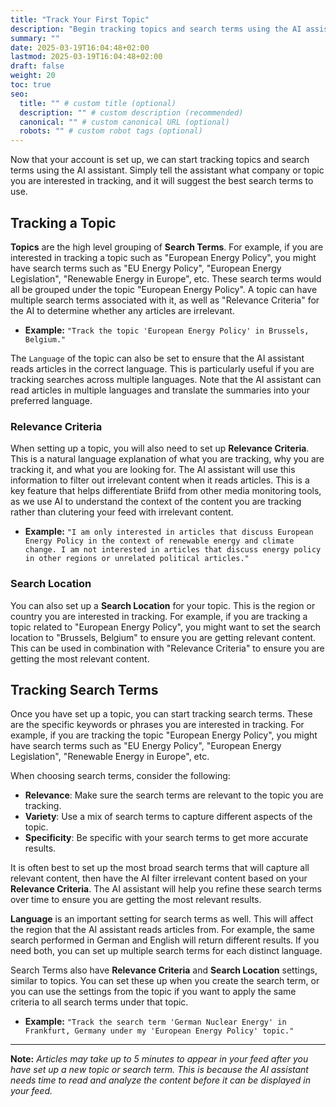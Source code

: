 ```yaml
---
title: "Track Your First Topic"
description: "Begin tracking topics and search terms using the AI assistant."
summary: ""
date: 2025-03-19T16:04:48+02:00
lastmod: 2025-03-19T16:04:48+02:00
draft: false
weight: 20
toc: true
seo:
  title: "" # custom title (optional)
  description: "" # custom description (recommended)
  canonical: "" # custom canonical URL (optional)
  robots: "" # custom robot tags (optional)
---
```


Now that your account is set up, we can start tracking topics and search terms using the AI assistant. Simply tell the assistant what company or topic you are interested in tracking, and it will suggest the best search terms to use.


## Tracking a Topic
**Topics** are the high level grouping of **Search Terms**. For example, if you are interested in tracking a topic such as "European Energy Policy", you might have search terms such as "EU Energy Policy", "European Energy Legislation", "Renewable Energy in Europe", etc. These search terms would all be grouped under the topic "European Energy Policy". A topic can have multiple search terms associated with it, as well as "Relevance Criteria" for the AI to determine whether any articles are irrelevant.

- **Example:** `"Track the topic 'European Energy Policy' in Brussels, Belgium."`

The `Language` of the topic can also be set to ensure that the AI assistant reads articles in the correct language. This is particularly useful if you are tracking searches across multiple languages. Note that the AI assistant can read articles in multiple languages and translate the summaries into your preferred language.

### Relevance Criteria
When setting up a topic, you will also need to set up **Relevance Criteria**. This is a natural language explanation of what you are tracking, why you are tracking it, and what you are looking for. The AI assistant will use this information to filter out irrelevant content when it reads articles. This is a key feature that helps differentiate Briifd from other media monitoring tools, as we use AI to understand the context of the content you are tracking rather than clutering your feed with irrelevant content.

- **Example:** `"I am only interested in articles that discuss European Energy Policy in the context of renewable energy and climate change. I am not interested in articles that discuss energy policy in other regions or unrelated political articles."`

### Search Location
You can also set up a **Search Location** for your topic. This is the region or country you are interested in tracking. For example, if you are tracking a topic related to "European Energy Policy", you might want to set the search location to "Brussels, Belgium" to ensure you are getting relevant content. This can be used in combination with "Relevance Criteria" to ensure you are getting the most relevant content.

## Tracking Search Terms
Once you have set up a topic, you can start tracking search terms. These are the specific keywords or phrases you are interested in tracking. For example, if you are tracking the topic "European Energy Policy", you might have search terms such as "EU Energy Policy", "European Energy Legislation", "Renewable Energy in Europe", etc.

When choosing search terms, consider the following:
- **Relevance**: Make sure the search terms are relevant to the topic you are tracking.
- **Variety**: Use a mix of search terms to capture different aspects of the topic.
- **Specificity**: Be specific with your search terms to get more accurate results.

It is often best to set up the most broad search terms that will capture all relevant content, then have the AI filter irrelevant content based on your **Relevance Criteria**. The AI assistant will help you refine these search terms over time to ensure you are getting the most relevant results.

**Language** is an important setting for search terms as well. This will affect the region that the AI assistant reads articles from. For example, the same search performed in German and English will return different results. If you need both, you can set up multiple search terms for each distinct language.

Search Terms also have **Relevance Criteria** and **Search Location** settings, similar to topics. You can set these up when you create the search term, or you can use the settings from the topic if you want to apply the same criteria to all search terms under that topic.

- **Example:** `"Track the search term 'German Nuclear Energy' in Frankfurt, Germany under my 'European Energy Policy' topic."`

---

**Note:** *Articles may take up to 5 minutes to appear in your feed after you have set up a new topic or search term. This is because the AI assistant needs time to read and analyze the content before it can be displayed in your feed.*
